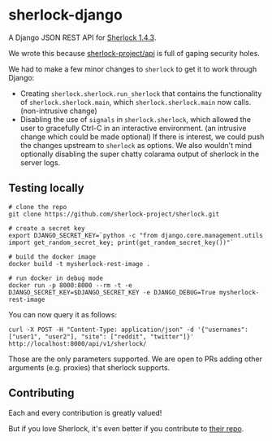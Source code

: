 # sherlock-django

A Django JSON REST API for [Sherlock 1.4.3](https://github.com/sherlock-project/sherlock).

We wrote this because [sherlock-project/api](https://github.com/sherlock-project/api) is full of gaping security holes.

We had to make a few minor changes to `sherlock` to get it to work
through Django:
* Creating `sherlock.sherlock.run_sherlock` that contains
the functionality of `sherlock.sherlock.main`, which `sherlock.sherlock.main` now calls. (non-intrusive change)
* Disabling the use of `signals` in `sherlock.sherlock`, which allowed the user to gracefully Ctrl-C in an interactive environment. (an intrusive change which could be made optional)
If there is interest, we could push the changes upstream to `sherlock`
as options. We also wouldn't mind optionally disabling the super chatty colarama output of sherlock in the server logs.

## Testing locally

```
# clone the repo
git clone https://github.com/sherlock-project/sherlock.git

# create a secret key
export DJANGO_SECRET_KEY=`python -c "from django.core.management.utils import get_random_secret_key; print(get_random_secret_key())"`

# build the docker image
docker build -t mysherlock-rest-image .

# run docker in debug mode
docker run -p 8000:8000 --rm -t -e DJANGO_SECRET_KEY=$DJANGO_SECRET_KEY -e DJANGO_DEBUG=True mysherlock-rest-image
```

You can now query it as follows:
```
curl -X POST -H "Content-Type: application/json" -d '{"usernames": ["user1", "user2"], "site": ["reddit", "twitter"]}' http://localhost:8000/api/v1/sherlock/
```

Those are the only parameters supported. We are open to PRs adding other arguments (e.g. proxies) that sherlock supports.

## Contributing

Each and every contribution is greatly valued!

But if you love Sherlock, it's even better if you contribute to [their repo](https://github.com/sherlock-project/sherlock).

